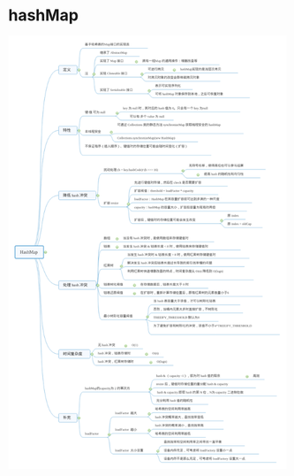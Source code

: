 # hashMap

![hashMap_Mind](https://github.com/xianfeng92/Awsome-Android/blob/master/images/hashMap_Mind.png)
